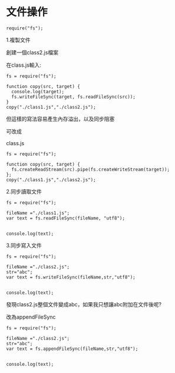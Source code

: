 # 文件操作
```
require("fs");
```
1.複製文件
  
  
  創建一個class2.js檔案
  
  在class.js輸入:
  
  ```
fs = require("fs");

function copy(src, target) {
    console.log(target);
    fs.writeFileSync(target, fs.readFileSync(src));
}
copy("./class1.js","./class2.js");
  
  ```
  但這樣的寫法容易產生內存溢出，以及同步阻塞
  
  
  可改成
  
  class.js
  
  ```
  fs = require("fs");

function copy(src, target) {
    fs.createReadStream(src).pipe(fs.createWriteStream(target));
};
copy("./class1.js","./class2.js");
  ```
  
  
 2.同步讀取文件
 
 ```
 fs = require("fs");

fileName ="./class1.js";
var text = fs.readFileSync(fileName, "utf8");


console.log(text);
 
 ```
 
 3.同步寫入文件
 ```
 fs = require("fs");

fileName ="./class2.js";
str="abc";
var text = fs.writeFileSync(fileName,str,"utf8");


console.log(text);
 ```
 發現class2.js整個文件變成abc，如果我只想讓abc附加在文件後呢?
 
 改為appendFileSync
 
 ```
 fs = require("fs");

fileName ="./class2.js";
str="abc";
var text = fs.appendFileSync(fileName,str,"utf8");


console.log(text);
 
 ```